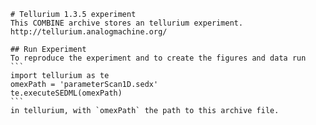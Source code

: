 
        # Tellurium 1.3.5 experiment
        This COMBINE archive stores an tellurium experiment.
        http://tellurium.analogmachine.org/

        ## Run Experiment
        To reproduce the experiment and to create the figures and data run
        ```
        import tellurium as te
        omexPath = 'parameterScan1D.sedx'
        te.executeSEDML(omexPath)
        ```
        in tellurium, with `omexPath` the path to this archive file.
        